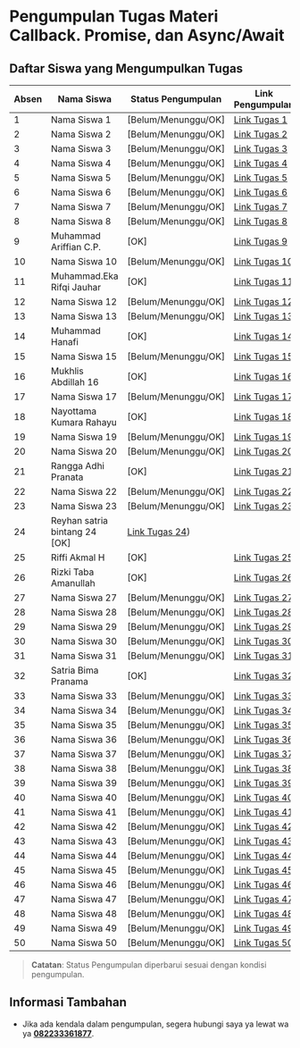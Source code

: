 # Pengumpulan Tugas Materi Callback. Promise, dan Async/Await 

## Daftar Siswa yang Mengumpulkan Tugas

| Absen  | Nama Siswa           | Status Pengumpulan | Link Pengumpulan                |
| --- | -------------------- | ------------------ | ------------------------------- |
| 1   | Nama Siswa 1        | [Belum/Menunggu/OK]| [Link Tugas 1](URL_Tugas_1)    |
| 2   | Nama Siswa 2        | [Belum/Menunggu/OK]| [Link Tugas 2](URL_Tugas_2)    |
| 3   | Nama Siswa 3        | [Belum/Menunggu/OK]| [Link Tugas 3](URL_Tugas_3)    |
| 4   | Nama Siswa 4        | [Belum/Menunggu/OK]| [Link Tugas 4](URL_Tugas_4)    |
| 5   | Nama Siswa 5        | [Belum/Menunggu/OK]| [Link Tugas 5](URL_Tugas_5)    |
| 6   | Nama Siswa 6        | [Belum/Menunggu/OK]| [Link Tugas 6](URL_Tugas_6)    |
| 7   | Nama Siswa 7        | [Belum/Menunggu/OK]| [Link Tugas 7](URL_Tugas_7)    |
| 8   | Nama Siswa 8        | [Belum/Menunggu/OK]| [Link Tugas 8](URL_Tugas_8)    |
| 9   | Muhammad Ariffian C.P.        | [OK]| [Link Tugas 9](https://github.com/fian910/Fetch_Api)    |
| 10  | Nama Siswa 10       | [Belum/Menunggu/OK]| [Link Tugas 10](URL_Tugas_10)  |
| 11  | Muhammad.Eka Rifqi Jauhar       | [OK]| [Link Tugas 11](https://github.com/ekarifqijauhar23/FETCH.API)  |
| 12  | Nama Siswa 12       | [Belum/Menunggu/OK]| [Link Tugas 12](URL_Tugas_12)  |
| 13  | Nama Siswa 13       | [Belum/Menunggu/OK]| [Link Tugas 13](URL_Tugas_13)  |
| 14  | Muhammad Hanafi       | [OK]| [Link Tugas 14](https://github.com/Yuuichi-Kun/Fetcher)  |
| 15  | Nama Siswa 15       | [Belum/Menunggu/OK]| [Link Tugas 15](URL_Tugas_15)  |
| 16  | Mukhlis Abdillah 16       | [OK]| [Link Tugas 16](https://github.com/mukhlisabdll/fetch_api)  |
| 17  | Nama Siswa 17       | [Belum/Menunggu/OK]| [Link Tugas 17](URL_Tugas_17)  |
| 18  | Nayottama Kumara Rahayu       | [OK]| [Link Tugas 18](https://github.com/Nayottama04/FetchApp)  |
| 19  | Nama Siswa 19       | [Belum/Menunggu/OK]| [Link Tugas 19](URL_Tugas_19)  |
| 20  | Nama Siswa 20       | [Belum/Menunggu/OK]| [Link Tugas 20](URL_Tugas_20)  |
| 21  | Rangga Adhi Pranata       | [OK]| [Link Tugas 21](https://github.com/ranggaappp/asychronous)  |
| 22  | Nama Siswa 22       | [Belum/Menunggu/OK]| [Link Tugas 22](URL_Tugas_22)  |
| 23  | Nama Siswa 23       | [Belum/Menunggu/OK]| [Link Tugas 23](URL_Tugas_23)  |
| 24  | Reyhan satria bintang 24 [OK]| [Link Tugas 24](https://github.com/reyhannnn1502/ui-fit-data))  |
| 25  | Riffi Akmal H       | [OK]| [Link Tugas 25](https://github.com/riffi023/tugas-fetch) |
| 26  | Rizki Taba Amanullah| [OK]| [Link Tugas 26](https://github.com/RizkyTaba/Fetch-Data)  |
| 27  | Nama Siswa 27       | [Belum/Menunggu/OK]| [Link Tugas 27](URL_Tugas_27)  |
| 28  | Nama Siswa 28       | [Belum/Menunggu/OK]| [Link Tugas 28](URL_Tugas_28)  |
| 29  | Nama Siswa 29       | [Belum/Menunggu/OK]| [Link Tugas 29](URL_Tugas_29)  |
| 30  | Nama Siswa 30       | [Belum/Menunggu/OK]| [Link Tugas 30](URL_Tugas_30)  |
| 31  | Nama Siswa 31       | [Belum/Menunggu/OK]| [Link Tugas 31](URL_Tugas_31)  |
| 32  | Satria Bima Pranama       | [OK]| [Link Tugas 32](https://github.com/bimapra899/ui.fit_hub)  |
| 33  | Nama Siswa 33       | [Belum/Menunggu/OK]| [Link Tugas 33](URL_Tugas_33)  |
| 34  | Nama Siswa 34       | [Belum/Menunggu/OK]| [Link Tugas 34](URL_Tugas_34)  |
| 35  | Nama Siswa 35       | [Belum/Menunggu/OK]| [Link Tugas 35](URL_Tugas_35)  |
| 36  | Nama Siswa 36       | [Belum/Menunggu/OK]| [Link Tugas 36](URL_Tugas_36)  |
| 37  | Nama Siswa 37       | [Belum/Menunggu/OK]| [Link Tugas 37](URL_Tugas_37)  |
| 38  | Nama Siswa 38       | [Belum/Menunggu/OK]| [Link Tugas 38](URL_Tugas_38)  |
| 39  | Nama Siswa 39       | [Belum/Menunggu/OK]| [Link Tugas 39](URL_Tugas_39)  |
| 40  | Nama Siswa 40       | [Belum/Menunggu/OK]| [Link Tugas 40](URL_Tugas_40)  |
| 41  | Nama Siswa 41       | [Belum/Menunggu/OK]| [Link Tugas 41](URL_Tugas_41)  |
| 42  | Nama Siswa 42       | [Belum/Menunggu/OK]| [Link Tugas 42](URL_Tugas_42)  |
| 43  | Nama Siswa 43       | [Belum/Menunggu/OK]| [Link Tugas 43](URL_Tugas_43)  |
| 44  | Nama Siswa 44       | [Belum/Menunggu/OK]| [Link Tugas 44](URL_Tugas_44)  |
| 45  | Nama Siswa 45       | [Belum/Menunggu/OK]| [Link Tugas 45](URL_Tugas_45)  |
| 46  | Nama Siswa 46       | [Belum/Menunggu/OK]| [Link Tugas 46](URL_Tugas_46)  |
| 47  | Nama Siswa 47       | [Belum/Menunggu/OK]| [Link Tugas 47](URL_Tugas_47)  |
| 48  | Nama Siswa 48       | [Belum/Menunggu/OK]| [Link Tugas 48](URL_Tugas_48)  |
| 49  | Nama Siswa 49       | [Belum/Menunggu/OK]| [Link Tugas 49](URL_Tugas_49)  |
| 50  | Nama Siswa 50       | [Belum/Menunggu/OK]| [Link Tugas 50](URL_Tugas_50)  |

> **Catatan**: Status Pengumpulan diperbarui sesuai dengan kondisi pengumpulan.

## Informasi Tambahan
- Jika ada kendala dalam pengumpulan, segera hubungi saya ya lewat wa ya **[082233361877](https://wa.me/6282233361877)**.
